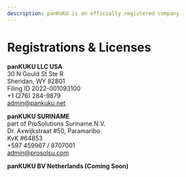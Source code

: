 ```yaml
---
description: panKUKU is an officially registered company
---
```


# Registrations & Licenses

**panKUKU LLC USA**\
30 N Gould St Ste R\
Sheridan, WY 82801\
Filing ID 2022-001093100\
\+1 (276) 284-9879\
admin@pankuku.net

**panKUKU SURINAME**\
part of ProSolutions Suriname N.V.\
Dr. Axwijkstraat #50, Paramaribo\
KvK #64853\
\+597 459967 / 8707001\
admin@prosolsu.com

**panKUKU BV Netherlands (Coming Soon)**
